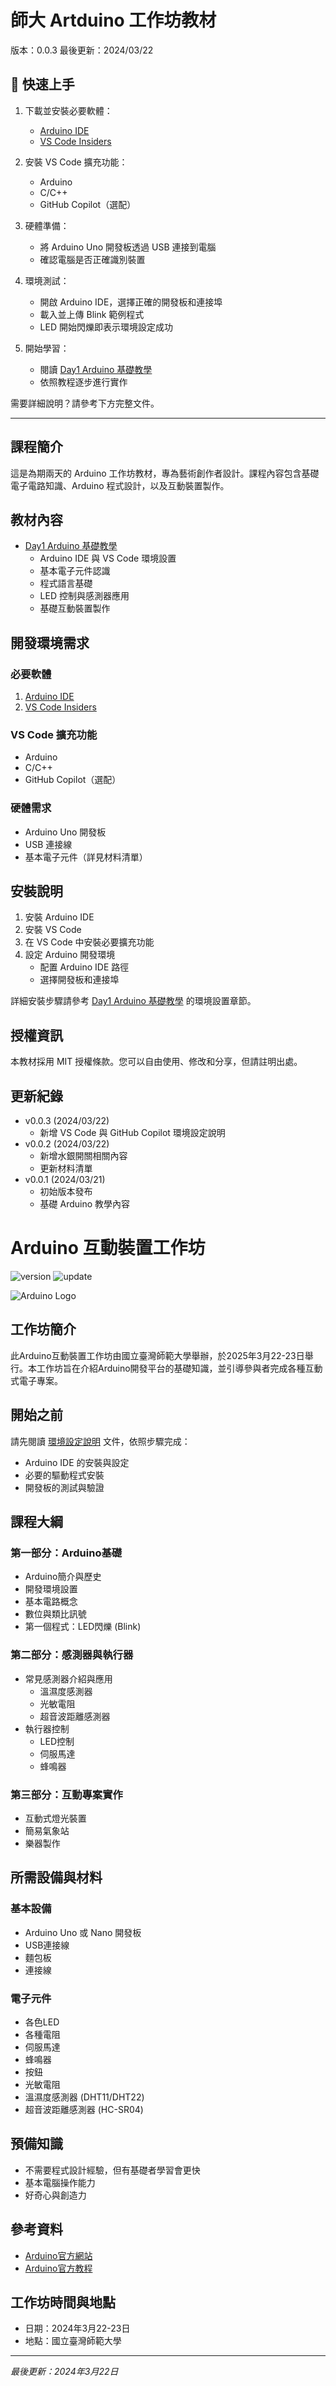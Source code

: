 # 師大 Artduino 工作坊教材
版本：0.0.3
最後更新：2024/03/22

## 🚀 快速上手
1. 下載並安裝必要軟體：
   - [Arduino IDE](https://www.arduino.cc/en/software)
   - [VS Code Insiders](https://code.visualstudio.com/insiders/)

2. 安裝 VS Code 擴充功能：
   - Arduino
   - C/C++
   - GitHub Copilot（選配）

3. 硬體準備：
   - 將 Arduino Uno 開發板透過 USB 連接到電腦
   - 確認電腦是否正確識別裝置

4. 環境測試：
   - 開啟 Arduino IDE，選擇正確的開發板和連接埠
   - 載入並上傳 Blink 範例程式
   - LED 開始閃爍即表示環境設定成功

5. 開始學習：
   - 閱讀 [Day1 Arduino 基礎教學](Day1_Arduino_基礎教學.md)
   - 依照教程逐步進行實作

需要詳細說明？請參考下方完整文件。

---

## 課程簡介
這是為期兩天的 Arduino 工作坊教材，專為藝術創作者設計。課程內容包含基礎電子電路知識、Arduino 程式設計，以及互動裝置製作。

## 教材內容
- [Day1 Arduino 基礎教學](Day1_Arduino_基礎教學.md)
  - Arduino IDE 與 VS Code 環境設置
  - 基本電子元件認識
  - 程式語言基礎
  - LED 控制與感測器應用
  - 基礎互動裝置製作

## 開發環境需求
### 必要軟體
1. [Arduino IDE](https://www.arduino.cc/en/software)
2. [VS Code Insiders](https://code.visualstudio.com/insiders/)

### VS Code 擴充功能
- Arduino
- C/C++
- GitHub Copilot（選配）

### 硬體需求
- Arduino Uno 開發板
- USB 連接線
- 基本電子元件（詳見材料清單）

## 安裝說明
1. 安裝 Arduino IDE
2. 安裝 VS Code
3. 在 VS Code 中安裝必要擴充功能
4. 設定 Arduino 開發環境
   - 配置 Arduino IDE 路徑
   - 選擇開發板和連接埠

詳細安裝步驟請參考 [Day1 Arduino 基礎教學](Day1_Arduino_基礎教學.md) 的環境設置章節。

## 授權資訊
本教材採用 MIT 授權條款。您可以自由使用、修改和分享，但請註明出處。

## 更新紀錄
- v0.0.3 (2024/03/22)
  - 新增 VS Code 與 GitHub Copilot 環境設定說明
- v0.0.2 (2024/03/22)
  - 新增水銀開關相關內容
  - 更新材料清單
- v0.0.1 (2024/03/21)
  - 初始版本發布
  - 基礎 Arduino 教學內容

# Arduino 互動裝置工作坊

![version](https://img.shields.io/badge/版本-0.0.3-blue)
![update](https://img.shields.io/badge/更新日期-2024.03.22-green)

![Arduino Logo](https://www.arduino.cc/en/uploads/Trademark/ArduinoCommunityLogo.png)

## 工作坊簡介

此Arduino互動裝置工作坊由國立臺灣師範大學舉辦，於2025年3月22-23日舉行。本工作坊旨在介紹Arduino開發平台的基礎知識，並引導參與者完成各種互動式電子專案。

## 開始之前
請先閱讀 [環境設定說明](環境設定說明.md) 文件，依照步驟完成：
- Arduino IDE 的安裝與設定
- 必要的驅動程式安裝
- 開發板的測試與驗證

## 課程大綱

### 第一部分：Arduino基礎
- Arduino簡介與歷史
- 開發環境設置
- 基本電路概念
- 數位與類比訊號
- 第一個程式：LED閃爍 (Blink)

### 第二部分：感測器與執行器
- 常見感測器介紹與應用
  - 溫濕度感測器
  - 光敏電阻
  - 超音波距離感測器
- 執行器控制
  - LED控制
  - 伺服馬達
  - 蜂鳴器

### 第三部分：互動專案實作
- 互動式燈光裝置
- 簡易氣象站
- 樂器製作

## 所需設備與材料

### 基本設備
- Arduino Uno 或 Nano 開發板
- USB連接線
- 麵包板
- 連接線

### 電子元件
- 各色LED
- 各種電阻
- 伺服馬達
- 蜂鳴器
- 按鈕
- 光敏電阻
- 溫濕度感測器 (DHT11/DHT22)
- 超音波距離感測器 (HC-SR04)

## 預備知識
- 不需要程式設計經驗，但有基礎者學習會更快
- 基本電腦操作能力
- 好奇心與創造力

## 參考資料
- [Arduino官方網站](https://www.arduino.cc/)
- [Arduino官方教程](https://www.arduino.cc/en/Tutorial/HomePage)


## 工作坊時間與地點
- 日期：2024年3月22-23日
- 地點：國立臺灣師範大學


---

*最後更新：2024年3月22日*